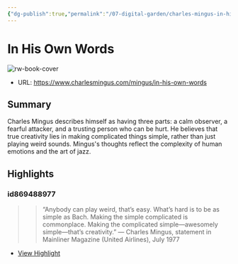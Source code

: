 ```yaml
---
{"dg-publish":true,"permalink":"/07-digital-garden/charles-mingus-in-his-own-words/","tags":["readwise","ath"],"updated":"2025-04-03T13:46:11.995-07:00"}
---
```


# In His Own Words

![rw-book-cover](http://static1.squarespace.com/static/5d0943cc1685450001db8e42/t/66a8653e1e7c8a2ee10c0393/1722311998809/00000020+%282%29.jpg?format=1500w)

- URL: https://www.charlesmingus.com/mingus/in-his-own-words
## Summary
Charles Mingus describes himself as having three parts: a calm observer, a fearful attacker, and a trusting person who can be hurt. He believes that true creativity lies in making complicated things simple, rather than just playing weird sounds. Mingus's thoughts reflect the complexity of human emotions and the art of jazz.

## Highlights
### id869488977

> > “Anybody can play weird, that’s easy. What’s hard is to be as simple as Bach. Making the simple complicated is commonplace. Making the complicated simple—awesomely simple—that’s creativity.”
> — Charles Mingus, statement in Mainliner Magazine (United Airlines), July 1977

 * [View Highlight](https://read.readwise.io/read/01jqeyf8cx0myb7r6yvfpfk8sc)

